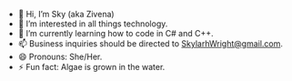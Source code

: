 - 👋 Hi, I’m Sky (aka Zivena)
- 👀 I’m interested in all things technology.
- 🌱 I’m currently learning how to code in C# and C++.
- 📫 Business inquiries should be directed to SkylarhWright@gmail.com.
- 😄 Pronouns: She/Her.
- ⚡ Fun fact: Algae is grown in the water.

<!---
Sky-Wright/Sky-Wright is a ✨ special ✨ repository because its `README.md` (this file) appears on your GitHub profile.
You can click the Preview link to take a look at your changes.
--->
